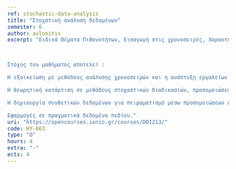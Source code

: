 ```yaml
---
ref: stochastic-data-analysis
title: "Στοχστική ανάλυση δεδομένων"
semester: 6
author: avlonitis
excerpt: "Ειδικά Θέματα Πιθανοτήτων, Εισαγωγή στις χρονοσειρές, Χαρακτηριστικά χρονοσειρών, Στασιμότητα, Συσχέτιση, Στοχαστικός Θόρυβος, Είδη θορύβου, Τεχνικές απαλοιφής Θορύβου, Διαδικασίες μέσου όρου, Βασικές στοχαστικές διαδικασίες, Τυχαίος Περιπατητής, Διαδικασία Ornstein–Uhlenbeck, Εισαγωγή στις προσομοιώσεις στοχαστικών διαφορικών εξισώσεων, Μέθοδος Euler–Maruyama, Υπολογιστική Μοντελοποίηση, Fractal, Μορφοκλασματικές διαδικασίες, Μνήμη χρονοσειρών



Στόχος του μαθήματος αποτελεί :

Η εξοικείωση με μεθόδους ανάλυσης χρονοσειρών και η ανάπτυξη εργαλείων και λογισμικού για την ανάλυση και οπτικοποίηση τους.

Η θεωρητική κατάρτιση σε μεθόδους στοχαστικών διαδικασιών, προσομοιώσεων και μοντελοποίησης με σκοπό την ανάλυση δεδομένων.

Η δημιουργία συνθετικών δεδομένων για πειραματισμό μέσω προσομοιώσεων και ανάπτυξη δεξιοτήτων στην συγγραφή επιστημονικού κώδικα.

Εφαρμογές σε πραγματικά δεδομένα πεδίου."
uri: "https://opencourses.ionio.gr/courses/DDI213/"
code: HY-663
type: "Ο"
hours: 4
extra: "-"
ects: 4
---
```


